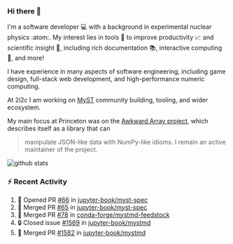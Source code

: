 ### Hi there 👋 

I'm a software developer 💻 with a background in experimental nuclear physics :atom:. My interest lies in tools :wrench: to improve productivity :chart_with_upwards_trend: and scientific insight :telescope:, including rich documentation 📚, interactive computing 🧮, and more! 

I have experience in many aspects of software engineering, including game design, full-stack web development, and high-performance numeric computing. 

At 2i2c I am working on [MyST](https://github.com/jupyter-book/mystmd) community building, tooling, and wider ecosystem. 

My main focus at Princeton was on the [Awkward Array project](awkward-array.org/), which describes itself as a library that can 
> manipulate JSON-like data with NumPy-like idioms. I remain an active maintainer of the project. 

![github stats](https://github-readme-stats.vercel.app/api?username=agoose77&show_icons=true&hide_rank=true&hide_title=true&bg_color=30,e76445,904e95&text_color=efe3ec&icon_color=efe3ec)
<!--
**agoose77/agoose77** is a ✨ _special_ ✨ repository because its `README.md` (this file) appears on your GitHub profile.

Here are some ideas to get you started:

- 🔭 I’m currently working on ...
- 🌱 I’m currently learning ...
- 👯 I’m looking to collaborate on ...
- 🤔 I’m looking for help with ...
- 💬 Ask me about ...
- 📫 How to reach me: ...
- 😄 Pronouns: ...
- ⚡ Fun fact: ...
-->

### :zap: Recent Activity

<!--START_SECTION:activity-->
1. 💪 Opened PR [#66](https://github.com/jupyter-book/myst-spec/pull/66) in [jupyter-book/myst-spec](https://github.com/jupyter-book/myst-spec)
2. 🎉 Merged PR [#65](https://github.com/jupyter-book/myst-spec/pull/65) in [jupyter-book/myst-spec](https://github.com/jupyter-book/myst-spec)
3. 🎉 Merged PR [#78](https://github.com/conda-forge/mystmd-feedstock/pull/78) in [conda-forge/mystmd-feedstock](https://github.com/conda-forge/mystmd-feedstock)
4. 🔒 Closed issue [#1569](https://github.com/jupyter-book/mystmd/issues/1569) in [jupyter-book/mystmd](https://github.com/jupyter-book/mystmd)
5. 🎉 Merged PR [#1582](https://github.com/jupyter-book/mystmd/pull/1582) in [jupyter-book/mystmd](https://github.com/jupyter-book/mystmd)
<!--END_SECTION:activity-->
